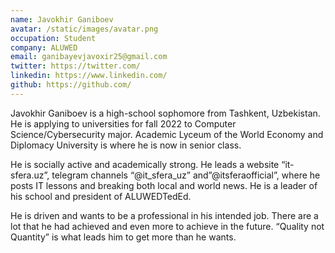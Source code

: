 ```yaml
---
name: Javokhir Ganiboev
avatar: /static/images/avatar.png
occupation: Student
company: ALUWED
email: ganibayevjavoxir25@gmail.com
twitter: https://twitter.com/
linkedin: https://www.linkedin.com/
github: https://github.com/
---
```


Javokhir Ganiboev is a high-school sophomore from Tashkent, Uzbekistan. He is applying to universities for fall 2022 to Computer Science/Cybersecurity major. Academic Lyceum of the World Economy and Diplomacy University is where he is now in senior class.

He is socially active and academically strong. He leads a website “it-sfera.uz”, telegram channels “@it_sfera_uz” and”@itsferaofficial”, where he posts IT lessons and breaking both local and world news. He is a leader of his school and president of ALUWEDTedEd.

He is driven and wants to be a professional in his intended job. There are a lot that he had achieved and even more to achieve in the future. “Quality not Quantity” is what leads him to get more than he wants. 


